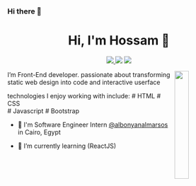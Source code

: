 ### Hi there 👋

<h1 align="center">Hi, I'm Hossam 👋</h1>
<p align="center">
    <a href="https://www.linkedin.com/in/hossam-ahmed-1891bb204/"><img src="https://img.shields.io/badge/linkedin-%230177B5?style=flat&logo=linkedin&logoColor=white"</a>
    <a href="https://twitter.com/hossamofficia1"><img src="https://img.shields.io/badge/twitter-%231FA1F1?style=flat&logo=twitter&logoColor=white"/></a>
    <a href="https://www.instagram.com/hossam1__ahmedd/"><img src="https://img.shields.io/badge/instagram-%23E4415F?style=flat&logo=instagram&logoColor=white"/></a>
  </p>
  
  <img src="https://github.com/mohamedabusrea/mohamedabusrea/blob/master/profile-img.png" align="right" width="25%"/>

  I’m Front-End developer. passionate about transforming static web design into code and interactive userface
  
  technologies I enjoy working with include:
    # HTML
    # CSS  
    # Javascript
    # Bootstrap
    
- 🔭 I'm Software Engineer Intern [@albonyanalmarsos]((https://www.albonyanalmarsos.org/)) in Cairo, Egypt

- 🌱 I’m currently learning (ReactJS)
